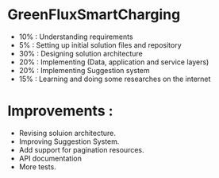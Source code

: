 # GreenFluxSmartCharging
- 10% : Understanding requirements
- 5% : Setting up initial solution files and repository
- 30% : Designing solution architecture
- 20% : Implementing (Data, application and service layers)
- 20% : Implementing Suggestion system
- 15% : Learning and doing some researches on the internet


# Improvements :
- Revising soluion architecture.
- Improving Suggestion System.
- Add support for pagination resources.
- API documentation
- More tests.

